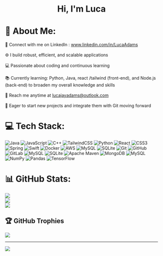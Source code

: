 <h1 align="center">
Hi, I'm Luca
</h1> 

# 💫 About Me:
 💼 Connect with me on LinkedIn : www.linkedin.com/in/LucaAdams<br><br>⚙️ I build robust, efficient, and scalable applications<br><br>💻 Passionate about coding and continuous learning<br><br>📚 Currently learning: Python, Java, react /tailwind (front-end), and Node.js (back-end) to broaden my overall knowledge and skills<br><br>📧 Reach me anytime at lucajayadams@outlook.com<br><br>🚀 Eager to start new projects and integrate them with Git moving forward


# 💻 Tech Stack:
![Java](https://img.shields.io/badge/java-%23ED8B00.svg?style=plastic&logo=openjdk&logoColor=white) ![JavaScript](https://img.shields.io/badge/javascript-%23323330.svg?style=plastic&logo=javascript&logoColor=%23F7DF1E) ![C++](https://img.shields.io/badge/c++-%2300599C.svg?style=plastic&logo=c%2B%2B&logoColor=white) ![TailwindCSS](https://img.shields.io/badge/tailwindcss-%2338B2AC.svg?style=plastic&logo=tailwind-css&logoColor=white) ![Python](https://img.shields.io/badge/python-3670A0?style=plastic&logo=python&logoColor=ffdd54) ![React](https://img.shields.io/badge/react-%2320232a.svg?style=plastic&logo=react&logoColor=%2361DAFB) ![CSS3](https://img.shields.io/badge/css3-%231572B6.svg?style=plastic&logo=css3&logoColor=white) ![Spring](https://img.shields.io/badge/spring-%236DB33F.svg?style=plastic&logo=spring&logoColor=white) ![Swift](https://img.shields.io/badge/swift-F54A2A?style=plastic&logo=swift&logoColor=white) ![Docker](https://img.shields.io/badge/docker-%230db7ed.svg?style=plastic&logo=docker&logoColor=white) ![AWS](https://img.shields.io/badge/AWS-%23FF9900.svg?style=plastic&logo=amazon-aws&logoColor=white) ![MySQL](https://img.shields.io/badge/mysql-4479A1.svg?style=plastic&logo=mysql&logoColor=white) ![SQLite](https://img.shields.io/badge/sqlite-%2307405e.svg?style=plastic&logo=sqlite&logoColor=white) ![Git](https://img.shields.io/badge/git-%23F05033.svg?style=plastic&logo=git&logoColor=white) ![GitHub](https://img.shields.io/badge/github-%23121011.svg?style=plastic&logo=github&logoColor=white) ![GitLab](https://img.shields.io/badge/gitlab-%23181717.svg?style=plastic&logo=gitlab&logoColor=white) ![MySQL](https://img.shields.io/badge/mysql-4479A1.svg?style=plastic&logo=mysql&logoColor=white) ![SQLite](https://img.shields.io/badge/sqlite-%2307405e.svg?style=plastic&logo=sqlite&logoColor=white) ![Apache Maven](https://img.shields.io/badge/Apache%20Maven-C71A36?style=plastic&logo=Apache%20Maven&logoColor=white) ![MongoDB](https://img.shields.io/badge/MongoDB-%234ea94b.svg?style=plastic&logo=mongodb&logoColor=white) ![MySQL](https://img.shields.io/badge/mysql-4479A1.svg?style=plastic&logo=mysql&logoColor=white) ![NumPy](https://img.shields.io/badge/numpy-%23013243.svg?style=plastic&logo=numpy&logoColor=white) ![Pandas](https://img.shields.io/badge/pandas-%23150458.svg?style=plastic&logo=pandas&logoColor=white) ![TensorFlow](https://img.shields.io/badge/TensorFlow-%23FF6F00.svg?style=plastic&logo=TensorFlow&logoColor=white)
# 📊 GitHub Stats:
![](https://github-readme-stats.vercel.app/api?username=LucaJayAdams&theme=blue_navy&hide_border=false&include_all_commits=false&count_private=false)<br/>
![](https://nirzak-streak-stats.vercel.app/?user=LucaJayAdams&theme=blue_navy&hide_border=false)<br/>
![](https://github-readme-stats.vercel.app/api/top-langs/?username=LucaJayAdams&theme=blue_navy&hide_border=false&include_all_commits=false&count_private=false&layout=compact)

## 🏆 GitHub Trophies
![](https://github-profile-trophy.vercel.app/?username=LucaJayAdams&theme=radical&no-frame=false&no-bg=false&margin-w=4)

---
[![](https://visitcount.itsvg.in/api?id=LucaJayAdams&icon=0&color=0)](https://visitcount.itsvg.in)

<!-- Proudly created with GPRM ( https://gprm.itsvg.in ) -->
